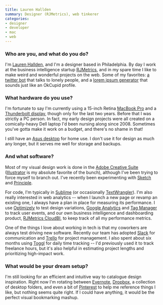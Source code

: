 ```yaml
---
title: Lauren Hallden
summary: Designer (RJMetrics), web tinkerer
categories:
- designer
- developer
- mac
- web
---
```


### Who are you, and what do you do?

I'm [Lauren Hallden](http://laurenhallden.com/ "Lauren's website."), and I'm a designer based in Philadelphia. By day I work at the business intelligence startup [RJMetrics](https://rjmetrics.com/ "A business data analytics company."), and in my spare time I like to make weird and wonderful projects on the web. Some of my favorites: [a twitter bot](http://www.laurenhallden.com/lonelyproject/ "Lauren's lonely Twitter bot.") that talks to lonely people, and a [lorem ipsum generator](http://www.laurenhallden.com/datingipsum/ "Lauren's dating ipsum generator.") that sounds just like an OkCupid profile.

### What hardware do you use?

I'm fortunate to say I'm currently using a 15-inch Retina [MacBook Pro][macbook-pro] and a [Thunderbolt display][thunderbolt-display], though only for the last two years. Before that I was strictly a PC person. In fact, my early design projects were all created on a comically-heavy Dell laptop I'd been nursing along since 2008. Sometimes you've gotta make it work on a budget, and there's no shame in that!

I still have an [Asus desktop][essentio-cm6830] for home use. I don't use it for design as much any longer, but it serves me well for storage and backups.

### And what software?

Most of my visual design work is done in the [Adobe Creative Suite][creative-suite] ([Illustrator][] is my absolute favorite of the bunch), although I've been trying to force myself to branch out. I've recently been experimenting with [Sketch][] and [Principle][].

For code, I'm typically in [Sublime][sublime-text] (or occasionally [TextWrangler][]). I'm also really interested in web analytics -- when I launch a new page or revamp an existing one, I always have a plan in place for measuring its performance. I use [Optimizely][] to test design variations, [Google Analytics][google-analytics] and [Tag Manager][google-tag-manager] to track user events, and our own business intelligence and dashboarding product, [RJMetrics CloudBI][cloudbi], to keep track of all my performance metrics.

One of the things I love about working in tech is that my coworkers are always test driving new software. Recently our team has adopted [Slack][] for communication and [Trello][] for project management. I also spent about six months using [Toggl][] for daily time tracking -- I'd previously used it to track freelance hours, but it's also helpful in estimating project lengths and prioritizing high-impact work.

### What would be your dream setup?

I'm still looking for an efficient and intuitive way to catalogue design inspiration. Right now I'm rotating between [Evernote][], [Dropbox][], a collection of desktop folders, and even a bit of [Pinterest][] to help me reference things I like, but nothing seems quite right. If I could have anything, it would be the perfect visual bookmarking mashup.

[thunderbolt-display]: https://www.apple.com/displays/ "A Thunderbolt-powered monitor."
[macbook-pro]: https://www.apple.com/macbook-pro/ "A laptop."
[essentio-cm6830]: https://www.asus.com/us/Tower-PCs/Essentio_CM6830/ "A desktop tower PC."
[illustrator]: https://www.adobe.com/products/illustrator.html "A vector graphics editor."
[google-tag-manager]: https://www.google.com/analytics/tag-manager/ "A web tag management service."
[google-analytics]: http://www.google.com/analytics/ "Web analytics."
[textwrangler]: http://www.barebones.com/products/textwrangler/ "A free, powerful text editor for the Mac."
[trello]: https://trello.com/ "A project management service."
[toggl]: https://toggl.com/ "A time tracking service."
[sublime-text]: http://www.sublimetext.com/ "A coder's text editor."
[sketch]: https://www.sketchapp.com/ "A vector drawing application for Mac OS X."
[slack]: https://slack.com/ "A collaboration service."
[optimizely]: https://www.optimizely.com/ "An A/B testing service."
[cloudbi]: https://rjmetrics.com/product "A business data modelling and analytics service."
[creative-suite]: https://www.adobe.com/creativecloud.html "A collection of design tools."
[dropbox]: https://www.dropbox.com/ "Online syncing and storage."
[evernote]: https://evernote.com/ "Online software for capturing notes."
[principle]: http://principleformac.com/ "A design and animation tool."
[pinterest]: https://www.pinterest.com/ "An online 'pinboard' service."
